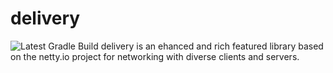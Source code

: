 # delivery
![Latest Gradle Build](https://github.com/AntiBotDeluxe/delivery/workflows/Latest%20Gradle%20Build/badge.svg)
delivery is an ehanced and rich featured library based on the netty.io project for networking with diverse clients and servers.
